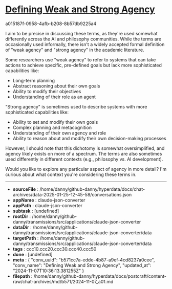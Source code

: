 # [Defining Weak and Strong Agency](https://claude.ai/chat/b571cc7a-edde-4b87-a9ef-4cd8237a0cee)

a015187f-0958-4afb-b208-8b57db9225a4

 I aim to be precise in discussing these terms, as they're used somewhat differently across the AI and philosophy communities. While the terms are occasionally used informally, there isn't a widely accepted formal definition of "weak agency" and "strong agency" in the academic literature.

Some researchers use "weak agency" to refer to systems that can take actions to achieve specific, pre-defined goals but lack more sophisticated capabilities like:
- Long-term planning
- Abstract reasoning about their own goals
- Ability to modify their objectives
- Understanding of their role as an agent

"Strong agency" is sometimes used to describe systems with more sophisticated capabilities like:
- Ability to set and modify their own goals
- Complex planning and metacognition
- Understanding of their own agency and role
- Ability to reason about and modify their own decision-making processes

However, I should note that this dichotomy is somewhat oversimplified, and agency likely exists on more of a spectrum. The terms are also sometimes used differently in different contexts (e.g., philosophy vs. AI development).

Would you like to explore any particular aspect of agency in more detail? I'm curious about what context you're considering these terms in.

---

* **sourceFile** : /home/danny/github-danny/hyperdata/docs/chat-archives/data-2025-01-25-12-45-58/conversations.json
* **appName** : claude-json-converter
* **appPath** : claude-json-converter
* **subtask** : [undefined]
* **rootDir** : /home/danny/github-danny/transmissions/src/applications/claude-json-converter
* **dataDir** : /home/danny/github-danny/transmissions/src/applications/claude-json-converter/data
* **targetPath** : /home/danny/github-danny/transmissions/src/applications/claude-json-converter/data
* **tags** : ccc10.ccc20.ccc30.ccc40.ccc50
* **done** : [undefined]
* **meta** : {
  "conv_uuid": "b571cc7a-edde-4b87-a9ef-4cd8237a0cee",
  "conv_name": "Defining Weak and Strong Agency",
  "updated_at": "2024-11-07T10:36:13.381255Z"
}
* **filepath** : /home/danny/github-danny/hyperdata/docs/postcraft/content-raw/chat-archives/md/b571/2024-11-07_a01.md